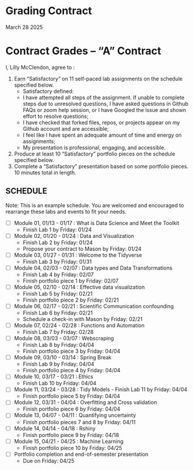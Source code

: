 Grading Contract
================
March 28 2025

<!-- This contract is adapted from Annie Somerville's contract https://github.com/anniehsom -->

# Contract Grades – “A” Contract

I, Lilly McClendon, agree to :

1)  Earn “Satisfactory” on 11 self-paced lab assignments on the schedule
    specified below.
    - Satisfactory defined:
    - I have attempted all steps of the assignment. If unable to
      complete steps due to unresolved questions, I have asked questions
      in Github FAQs or zoom help session, or I have Googled the issue
      and shown effort to resolve questions;
    - I have checked that forked files, repos, or projects appear on my
      Github account and are accessible;
    - I feel like I have spent an adequate amount of time and energy on
      assignments;
    - My presentation is professional, engaging, and accessible.
2)  Produce at least 10 “Satisfactory” portfolio pieces on the schedule
    specified below.
3)  Complete a “Satisfactory” presentation based on some portfolio
    pieces. 10 minutes total in length.

## SCHEDULE

Note: This is an example schedule. You are welcomed and encouraged to
rearrange these labs and events to fit your needs.

- [ ] Module 01, 01/13 - 01/17 : What is Data Science and Meet the
  Toolkit
  - Finish Lab 1 by Friday: 01/24
- [ ] Module 02, 01/20 - 01/24 : Data and Visualization
  - Finish Lab 2 by Friday: 01/24
  - Propose your contract to Mason by Friday: 01/24
- [ ] Module 03, 01/27 - 01/31 : Welcome to the Tidyverse
  - Finish Lab 3 by Friday: 01/31
- [ ] Module 04, 02/03 - 02/07 : Data types and Data Transformations
  - Finish Lab 4 by Friday: 02/07
  - Finish portfolio piece 1 by Friday: 02/07
- [ ] Module 05, 02/10 - 02/14 : Effective data visualization
  - Finish Lab 5 by Friday: 02/21
  - Finish portfolio piece 2 by Friday: 02/21
- [ ] Module 06, 02/17 - 02/21 : Scientific Communication confounding
  - Finish Lab 6 by Friday: 02/21
  - Schedule a check-in with Mason by Friday: 02/21
- [ ] Module 07, 02/24 - 02/28 : Functions and Automation
  - Finish Lab 7 by Friday: 02/28
- [ ] Module 08, 03/03 - 03/07 : Webscraping
  - Finish Lab 8 by Friday: 04/04
  - Finish portfolio piece 3 by Friday: 04/04
- [ ] Module 09, 03/10 - 03/14 : Spring Break
  - Finish Lab 9 by Friday: 04/04
  - Finish portfolio piece 4 by Friday: 04/04
- [ ] Module 10, 03/17 - 03/21 : Ethics
  - Finish Lab 10 by Friday: 04/04
- [ ] Module 11, 03/24 - 03/28 : Tidy Models - Finish Lab 11 by Friday:
  04/04
  - Finish portfolio piece 5 by Friday: 04/04
- [ ] Module 12, 03/31 - 04/04 : Overfitting and Cross validation
  - Finish portfolio piece 6 by Friday: 04/04
- [ ] Module 13, 04/07 - 04/11 : Quantifying uncertainty
  - Finish portfolio pieces 7 and 8 by Friday: 04/11
- [ ] Module 14, 04/14 - 04/18 : Rshiny
  - Finish portfolio piece 9 by Friday: 04/18
- [ ] Module 15, 04/21 - 04/25 : Machine Learning
  - Finish portfolio piece 10 by Friday: 04/25
- [ ] Portfolio completion and end-of-semester presentation
  - Due on Friday: 04/25
